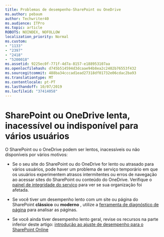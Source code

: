 ```yaml
---
title: Problemas de desempenho-SharePoint ou OneDrive
ms.author: pebaum
author: Techwriter40
ms.audience: ITPro
ms.topic: article
ROBOTS: NOINDEX, NOFOLLOW
localization_priority: Normal
ms.custom:
- "1133"
- "2397"
- "2418"
- "5200018"
ms.assetid: 9225ec0f-771f-4d7a-8157-e188953107aa
ms.openlocfilehash: d745b514594d3dcaae94b8ea2c2402b76553f432
ms.sourcegitcommit: 488ba34cccad1ead27318df01732e06cdac2ba93
ms.translationtype: MT
ms.contentlocale: pt-PT
ms.lasthandoff: 10/07/2019
ms.locfileid: "37414058"
---
```

# <a name="sharepoint-or-onedrive-slow-inaccessible-or-unavailable-for-multiple-users"></a>SharePoint ou OneDrive lenta, inacessível ou indisponível para vários usuários

O SharePoint ou o OneDrive podem ser lentos, inacessíveis ou não disponíveis por vários motivos:
  
- Se o seu site do SharePoint ou do OneDrive for lento ou atrasado para vários usuários, pode haver um problema de serviço temporário em que os usuários experimentem atrasos intermitentes ou erros de navegação ao acessar sites do SharePoint ou conteúdo do OneDrive. Verifique o [painel de integridade do serviço](https://admin.microsoft.com/AdminPortal/Home#/servicehealth) para ver se sua organização foi afetada.
  
- Se você tiver um desempenho lento com um site ou página do SharePoint **clássico** ou **moderno** , utilize a [ferramenta de diagnóstico de página](https://aka.ms/perftool) para analisar as páginas.
  
- Se você ainda tiver desempenho lento geral, revise os recursos na parte inferior deste artigo: [introdução ao ajuste de desempenho para o SharePoint Online](https://go.microsoft.com/fwlink/?linkid=2024334)
  